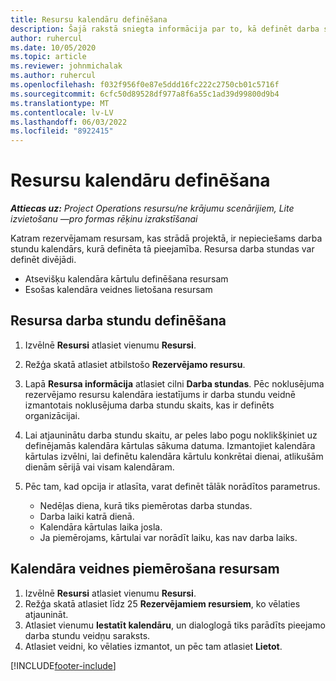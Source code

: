 ```yaml
---
title: Resursu kalendāru definēšana
description: Šajā rakstā sniegta informācija par to, kā definēt darba stundu kalendārus resursiem projekta operācijās.
author: ruhercul
ms.date: 10/05/2020
ms.topic: article
ms.reviewer: johnmichalak
ms.author: ruhercul
ms.openlocfilehash: f032f956f0e87e5ddd16fc222c2750cb01c5716f
ms.sourcegitcommit: 6cfc50d89528df977a8f6a55c1ad39d99800d9b4
ms.translationtype: MT
ms.contentlocale: lv-LV
ms.lasthandoff: 06/03/2022
ms.locfileid: "8922415"
---
```

# <a name="define-resource-calendars"></a>Resursu kalendāru definēšana

_**Attiecas uz:** Project Operations resursu/ne krājumu scenārijiem, Lite izvietošanu —pro formas rēķinu izrakstīšanai_

Katram rezervējamam resursam, kas strādā projektā, ir nepieciešams darba stundu kalendārs, kurā definēta tā pieejamība. Resursa darba stundas var definēt divējādi. 

   - Atsevišķu kalendāra kārtulu definēšana resursam
   - Esošas kalendāra veidnes lietošana resursam

## <a name="define-a-resources-working-hours"></a>Resursa darba stundu definēšana

1. Izvēlnē **Resursi** atlasiet vienumu **Resursi**.
2. Režģa skatā atlasiet atbilstošo **Rezervējamo resursu**.
3. Lapā **Resursa informācija** atlasiet cilni **Darba stundas**. Pēc noklusējuma rezervējamo resursu kalendāra iestatījums ir darba stundu veidnē izmantotais noklusējuma darba stundu skaits, kas ir definēts organizācijai.
4. Lai atjauninātu darba stundu skaitu, ar peles labo pogu noklikšķiniet uz definējamās kalendāra kārtulas sākuma datuma. Izmantojiet kalendāra kārtulas izvēlni, lai definētu kalendāra kārtulu konkrētai dienai, atlikušām dienām sērijā vai visam kalendāram.
5. Pēc tam, kad opcija ir atlasīta, varat definēt tālāk norādītos parametrus.

    - Nedēļas diena, kurā tiks piemērotas darba stundas.
    - Darba laiki katrā dienā.
    - Kalendāra kārtulas laika josla.
    - Ja piemērojams, kārtulai var norādīt laiku, kas nav darba laiks.

## <a name="applying-a-calendar-template-to-a-resource"></a>Kalendāra veidnes piemērošana resursam

1. Izvēlnē **Resursi** atlasiet vienumu **Resursi**.
2. Režģa skatā atlasiet līdz 25 **Rezervējamiem resursiem**, ko vēlaties atjaunināt.
3. Atlasiet vienumu **Iestatīt kalendāru**, un dialoglogā tiks parādīts pieejamo darba stundu veidņu saraksts.
4. Atlasiet veidni, ko vēlaties izmantot, un pēc tam atlasiet **Lietot**.


[!INCLUDE[footer-include](../includes/footer-banner.md)]